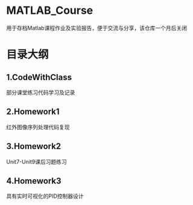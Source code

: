 # MATLAB_Course
用于存档Matlab课程作业及实验报告，便于交流与分享，该仓库一个月后关闭

# 目录大纲
## 1.CodeWithClass
部分课堂练习代码学习及记录
## 2.Homework1
红外图像序列处理代码复现
## 3.Homework2
Unit7-Unit9课后习题练习
## 4.Homework3
具有实时可视化的PID控制器设计
